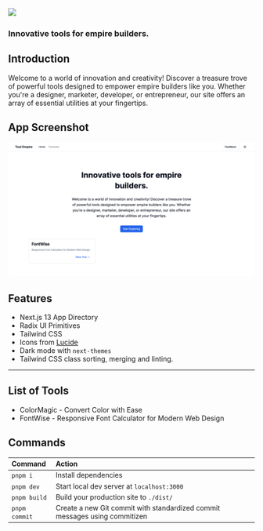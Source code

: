 <img src="https://user-images.githubusercontent.com/67595548/218251346-eb5bfff6-51a5-4825-9aba-c46be656f14d.png" width="300">

### Innovative tools for empire builders.

## Introduction

Welcome to a world of innovation and creativity! Discover a treasure trove of powerful tools designed to empower empire builders like you. Whether you're a designer, marketer, developer, or entrepreneur, our site offers an array of essential utilities at your fingertips.

## App Screenshot

![ToolEmpire ScreenShot](/public/screenshot.png)

## Features

- Next.js 13 App Directory
- Radix UI Primitives
- Tailwind CSS
- Icons from [Lucide](https://lucide.dev)
- Dark mode with `next-themes`
- Tailwind CSS class sorting, merging and linting.

---

## List of Tools

- ColorMagic - Convert Color with Ease
- FontWise - Responsive Font Calculator for Modern Web Design

## Commands

| Command       | Action                                                                     |
| :------------ | :------------------------------------------------------------------------- |
| `pnpm i`      | Install dependencies                                                       |
| `pnpm dev`    | Start local dev server at `localhost:3000`                                 |
| `pnpm build`  | Build your production site to `./dist/`                                    |
| `pnpm commit` | Create a new Git commit with standardized commit messages using commitizen |
